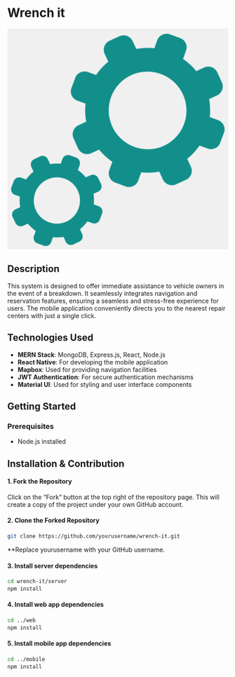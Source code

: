 # Wrench it

![Wrench it Logo/Icon/Image](web/src/assets/logo.png)

## Description

This system is designed to offer immediate assistance to vehicle owners in the event of a breakdown. It seamlessly integrates navigation and reservation features, ensuring a seamless and stress-free experience for users. The mobile application conveniently directs you to the nearest repair centers with just a single click.

## Technologies Used

- **MERN Stack**: MongoDB, Express.js, React, Node.js
- **React Native**: For developing the mobile application
- **Mapbox**: Used for providing navigation facilities
- **JWT Authentication**: For secure authentication mechanisms
- **Material UI**: Used for styling and user interface components

## Getting Started

### Prerequisites

- Node.js installed

## Installation & Contribution
#### 1. Fork the Repository
Click on the “Fork” button at the top right of the repository page. This will create a copy of the project under your own GitHub account.
#### 2. Clone the Forked Repository

```bash
git clone https://github.com/yourusername/wrench-it.git
```
**Replace yourusername with your GitHub username.


#### 3. Install server dependencies

```bash
cd wrench-it/server
npm install
```

#### 4. Install web app dependencies

```bash
cd ../web
npm install
```

#### 5. Install mobile app dependencies

```bash
cd ../mobile
npm install
```
